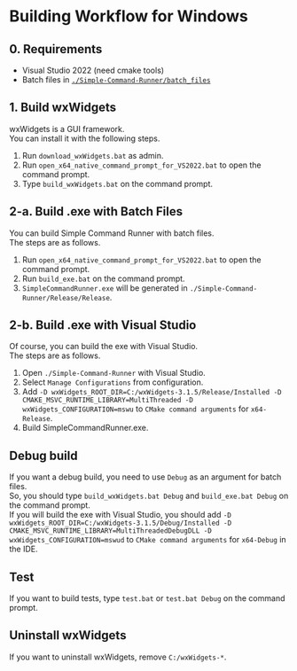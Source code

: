 # Building Workflow for Windows

## 0. Requirements
- Visual Studio 2022 (need cmake tools)
- Batch files in [`./Simple-Command-Runner/batch_files`](../batch_files)

## 1. Build wxWidgets
wxWidgets is a GUI framework.<br>
You can install it with the following steps.

1. Run `download_wxWidgets.bat` as admin.
2. Run `open_x64_native_command_prompt_for_VS2022.bat` to open the command prompt.
3. Type `build_wxWidgets.bat` on the command prompt.

## 2-a. Build .exe with Batch Files
You can build Simple Command Runner with batch files.<br>
The steps are as follows.

1. Run `open_x64_native_command_prompt_for_VS2022.bat` to open the command prompt.
2. Run `build_exe.bat` on the command prompt.
3. `SimpleCommandRunner.exe` will be generated in `./Simple-Command-Runner/Release/Release`.

## 2-b. Build .exe with Visual Studio
Of course, you can build the exe with Visual Studio.<br>
The steps are as follows.

1. Open `./Simple-Command-Runner` with Visual Studio.
2. Select `Manage Configurations` from configuration.
4. Add `-D wxWidgets_ROOT_DIR=C:/wxWidgets-3.1.5/Release/Installed -D CMAKE_MSVC_RUNTIME_LIBRARY=MultiThreaded -D wxWidgets_CONFIGURATION=mswu` to `CMake command arguments` for `x64-Release`.
5. Build SimpleCommandRunner.exe.

## Debug build
If you want a debug build, you need to use `Debug` as an argument for batch files.<br>
So, you should type `build_wxWidgets.bat Debug` and `build_exe.bat Debug` on the command prompt.<br>
If you will build the exe with Visual Studio, you should add `-D wxWidgets_ROOT_DIR=C:/wxWidgets-3.1.5/Debug/Installed -D CMAKE_MSVC_RUNTIME_LIBRARY=MultiThreadedDebugDLL -D wxWidgets_CONFIGURATION=mswud` to `CMake command arguments` for `x64-Debug` in the IDE.

## Test
If you want to build tests, type `test.bat` or `test.bat Debug` on the command prompt.

## Uninstall wxWidgets
If you want to uninstall wxWidgets, remove `C:/wxWidgets-*`.
